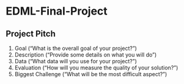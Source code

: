 # EDML-Final-Project
## Project Pitch
1. Goal (“What is the overall goal of your project?”)
2. Description (“Provide some details on what you will do”)
3. Data (“What data will you use for your project?”)
4. Evaluation (“How will you measure the quality of your solution?”)
5. Biggest Challenge (“What will be the most difficult aspect?”)
